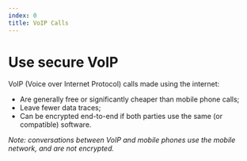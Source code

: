 ```yaml
---
index: 0
title: VoIP Calls
---
```

# Use secure VoIP 

VoIP (Voice over Internet Protocol) calls made using the internet:

*	Are generally free or significantly cheaper than mobile phone calls;
*	Leave fewer data traces;
*	Can be encrypted end-to-end if both parties use the same (or compatible) software. 

*Note: conversations between VoIP and mobile phones use the mobile network, and are not encrypted.*